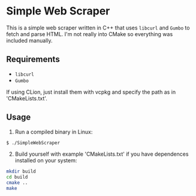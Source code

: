 # Simple Web Scraper

This is a simple web scraper written in C++ that uses `libcurl` and `Gumbo` to fetch and parse HTML.
I'm not really into CMake so everything was included manually.

## Requirements

- `libcurl`
- `Gumbo`

If using CLion, just install them with vcpkg and specify the path as in 'CMakeLists.txt'.

## Usage

1) Run a compiled binary in Linux:
```bash
$ ./SimpleWebScraper
```

2) Build yourself with example 'CMakeLists.txt' if you have dependences installed on your system:

```bash
mkdir build
cd build
cmake ..
make
```
